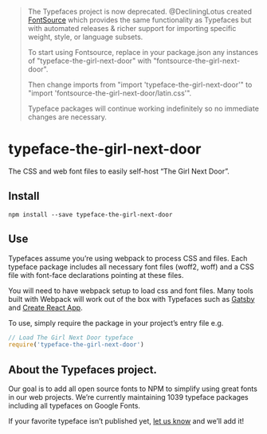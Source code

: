 >The Typefaces project is now deprecated. @DecliningLotus created
[FontSource](https://github.com/fontsource/fontsource) which provides the
same functionality as Typefaces but with automated releases & richer
support for importing specific weight, style, or language subsets.
>
>To start using Fontsource, replace in your package.json any instances of
"typeface-the-girl-next-door" with "fontsource-the-girl-next-door".
>
> Then change imports from "import 'typeface-the-girl-next-door'" to "import 'fontsource-the-girl-next-door/latin.css'".
>
>Typeface packages will continue working indefinitely so no immediate
>changes are necessary.

# typeface-the-girl-next-door

The CSS and web font files to easily self-host “The Girl Next Door”.

## Install

`npm install --save typeface-the-girl-next-door`

## Use

Typefaces assume you’re using webpack to process CSS and files. Each typeface
package includes all necessary font files (woff2, woff) and a CSS file with
font-face declarations pointing at these files.

You will need to have webpack setup to load css and font files. Many tools built
with Webpack will work out of the box with Typefaces such as [Gatsby](https://github.com/gatsbyjs/gatsby)
and [Create React App](https://github.com/facebookincubator/create-react-app).

To use, simply require the package in your project’s entry file e.g.

```javascript
// Load The Girl Next Door typeface
require('typeface-the-girl-next-door')
```

## About the Typefaces project.

Our goal is to add all open source fonts to NPM to simplify using great fonts in
our web projects. We’re currently maintaining 1039 typeface packages
including all typefaces on Google Fonts.

If your favorite typeface isn’t published yet, [let us know](https://github.com/KyleAMathews/typefaces)
and we’ll add it!
